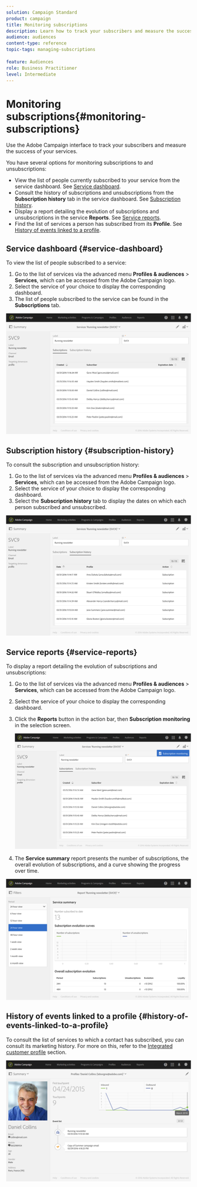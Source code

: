 ```yaml
---
solution: Campaign Standard
product: campaign
title: Monitoring subscriptions
description: Learn how to track your subscribers and measure the success of your services using dashboards and reports.
audience: audiences
content-type: reference
topic-tags: managing-subscriptions

feature: Audiences
role: Business Practitioner
level: Intermediate
---
```


# Monitoring subscriptions{#monitoring-subscriptions}

Use the Adobe Campaign interface to track your subscribers and measure the success of your services.

You have several options for monitoring subscriptions to and unsubscriptions:

* View the list of people currently subscribed to your service from the service dashboard. See [Service dashboard](#service-dashboard).
* Consult the history of subscriptions and unsubscriptions from the **Subscription history** tab in the service dashboard. See [Subscription history](#subscription-history).
* Display a report detailing the evolution of subscriptions and unsubscriptions in the service **Reports**. See [Service reports](#service-reports).
* Find the list of services a person has subscribed from its **Profile**. See [History of events linked to a profile](#history-of-events-linked-to-a-profile).

## Service dashboard {#service-dashboard}

To view the list of people subscribed to a service:

1. Go to the list of services via the advanced menu **Profiles & audiences** > **Services**, which can be accessed from the Adobe Campaign logo.
1. Select the service of your choice to display the corresponding dashboard.
1. The list of people subscribed to the service can be found in the **Subscriptions** tab.

![](assets/lp_monitoring_subscriptions_1.png)

## Subscription history {#subscription-history}

To consult the subscription and unsubscription history:

1. Go to the list of services via the advanced menu **Profiles & audiences** > **Services**, which can be accessed from the Adobe Campaign logo.
1. Select the service of your choice to display the corresponding dashboard.
1. Select the **Subscription history** tab to display the dates on which each person subscribed and unsubscribed.

![](assets/lp_monitoring_subscriptions_2.png)

## Service reports {#service-reports}

To display a report detailing the evolution of subscriptions and unsubscriptions:

1. Go to the list of services via the advanced menu **Profiles & audiences** > **Services**, which can be accessed from the Adobe Campaign logo.
1. Select the service of your choice to display the corresponding dashboard.
1. Click the **Reports** button in the action bar, then **Subscription monitoring** in the selection screen.

   ![](assets/lp_monitoring_subscriptions_3.png)

1. The **Service summary** report presents the number of subscriptions, the overall evolution of subscriptions, and a curve showing the progress over time.

![](assets/lp_monitoring_subscriptions_4.png)

## History of events linked to a profile {#history-of-events-linked-to-a-profile}

To consult the list of services to which a contact has subscribed, you can consult its marketing history. For more on this, refer to the [Integrated customer profile](../../audiences/using/integrated-customer-profile.md) section.

![](assets/lp_monitoring_subscriptions_5.png)

